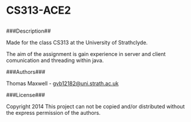 CS313-ACE2
=========
##
###Description##

Made for the class CS313 at the University of Strathclyde.

The aim of the assignment is gain experience in server and client comunication and threading within java.

###Authors###

Thomas Maxwell		- gvb12182@uni.strath.ac.uk

###License###

Copyright 2014 
This project can not be copied and/or distributed without the express permission of the authors.
